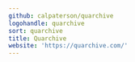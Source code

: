 ```yaml
---
github: calpaterson/quarchive
logohandle: quarchive
sort: quarchive
title: Quarchive
website: 'https://quarchive.com/'
---
```

